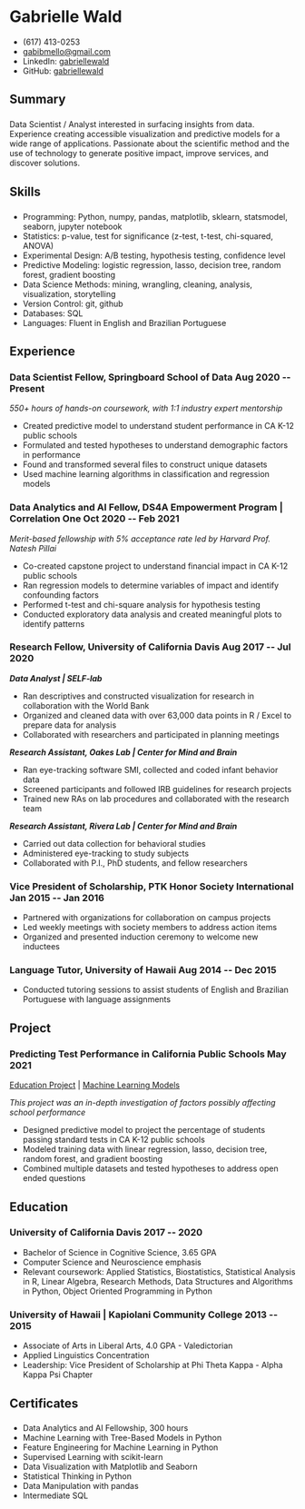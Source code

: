<!-- The (first) h1 will be used as the <title> of the HTML page -->
# Gabrielle Wald

<!-- The unordered list immediately after the h1 will be formatted on a single
line. It is intended to be used for contact details -->
- (617) 413-0253
- <gabibmello@gmail.com>
- LinkedIn: [gabriellewald](https://www.linkedin.com/in/gabriellewald/)
- GitHub: [gabriellewald](https://github.com/gabriellewald)

<!-- The paragraph after the h1 and ul and before the first h2 is optional. It
is intended to be used for a short summary. -->
## Summary

### <span></span>

Data Scientist / Analyst interested in surfacing insights from data. Experience creating accessible visualization and predictive models for a wide range of applications. Passionate about the scientific method and the use of technology to generate positive impact, improve services, and discover solutions.

## Skills

### <span></span>

- Programming: Python, numpy, pandas, matplotlib, sklearn, statsmodel, seaborn, jupyter notebook
- Statistics: p-value, test for significance (z-test, t-test, chi-squared, ANOVA)
- Experimental Design: A/B testing, hypothesis testing, confidence level
- Predictive Modeling: logistic regression, lasso, decision tree, random forest, gradient boosting
- Data Science Methods: mining, wrangling, cleaning, analysis, visualization, storytelling
- Version Control: git, github
- Databases: SQL
- Languages: Fluent in English and Brazilian Portuguese

## Experience

<!-- You have to wrap the "left" and "right" half of these headings in spans by
hand -->
### <span>Data Scientist Fellow, Springboard School of Data</span> <span>Aug 2020 -- Present</span>

*550+ hours of hands-on coursework, with 1:1 industry expert mentorship*

- Created predictive model to understand student performance in CA K-12 public schools
- Formulated and tested hypotheses to understand demographic factors in performance
- Found and transformed several files to construct unique datasets
- Used machine learning algorithms in classification and regression models

### <span>Data Analytics and AI Fellow, DS4A Empowerment Program | Correlation One</span> <span>Oct 2020 -- Feb 2021</span>

*Merit-based fellowship with 5% acceptance rate led by Harvard Prof. Natesh Pillai*

- Co-created capstone project to understand financial impact in CA K-12 public schools
- Ran regression models to determine variables of impact and identify confounding factors
- Performed t-test and chi-square analysis for hypothesis testing
- Conducted exploratory data analysis and created meaningful plots to identify patterns

### <span>Research Fellow, University of California Davis</span> <span>Aug 2017 -- Jul 2020</span>
***Data Analyst | SELF-lab***

- Ran descriptives and constructed visualization for research in collaboration with the World Bank
- Organized and cleaned data with over 63,000 data points in R / Excel to prepare data for analysis
- Collaborated with researchers and participated in planning meetings

***Research Assistant, Oakes Lab | Center for Mind and Brain***

- Ran eye-tracking software SMI, collected and coded infant behavior data
- Screened participants and followed IRB guidelines for research projects
- Trained new RAs on lab procedures and collaborated with the research team

***Research Assistant, Rivera Lab | Center for Mind and Brain***

- Carried out data collection for behavioral studies
- Administered eye-tracking to study subjects 
- Collaborated with P.I., PhD students, and fellow researchers

### <span>Vice President of Scholarship, PTK Honor Society International</span> <span>Jan 2015 -- Jan 2016</span>

- Partnered with organizations for collaboration on campus projects
- Led weekly meetings with society members to address action items
- Organized and presented induction ceremony to welcome new inductees

### <span>Language Tutor, University of Hawaii</span> <span>Aug 2014 -- Dec 2015</span>

- Conducted tutoring sessions to assist students of English and Brazilian Portuguese with language assignments

## Project

### <span>Predicting Test Performance in California Public Schools</span> <span>May 2021</span>

[Education Project](https://github.com/gabriellewald/education-project) |
[Machine Learning Models](https://github.com/gabriellewald/education-project/blob/main/notebooks/5_pre_processing_modeling.ipynb)

*This project was an in-depth investigation of factors possibly affecting school performance*

- Designed predictive model to project the percentage of students passing standard tests in CA K-12 public schools
- Modeled training data with linear regression, lasso, decision tree, random forest, and gradient boosting
- Combined multiple datasets and tested hypotheses to address open ended questions

## Education

### <span>University of California Davis</span> <span>2017 -- 2020</span>

- Bachelor of Science in Cognitive Science, 3.65 GPA
- Computer Science and Neuroscience emphasis
- Relevant coursework: Applied Statistics, Biostatistics, Statistical Analysis in R, Linear Algebra, Research Methods, Data Structures and Algorithms in Python, Object Oriented Programming in Python

### <span>University of Hawaii | Kapiolani Community College</span> <span>2013 -- 2015</span>

- Associate of Arts in Liberal Arts, 4.0 GPA - Valedictorian
- Applied Linguistics Concentration
- Leadership: Vice President of Scholarship at Phi Theta Kappa - Alpha Kappa Psi Chapter

## Certificates

### <span></span>

- Data Analytics and AI Fellowship, 300 hours
- Machine Learning with Tree-Based Models in Python
- Feature Engineering for Machine Learning in Python
- Supervised Learning with scikit-learn
- Data Visualization with Matplotlib and Seaborn
- Statistical Thinking in Python
- Data Manipulation with pandas
- Intermediate SQL
